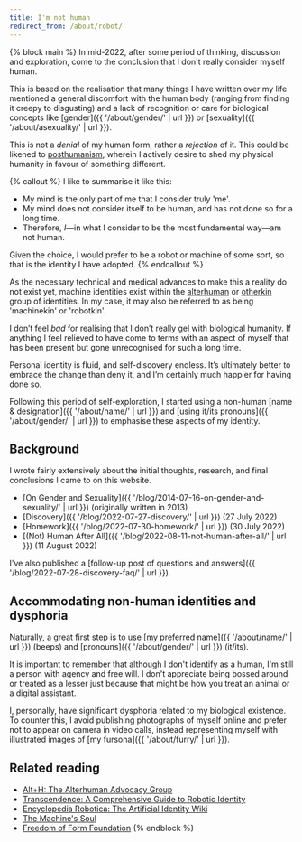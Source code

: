 ```yaml
---
title: I'm not human
redirect_from: /about/robot/
---
```


{% block main %}
In mid-2022, after some period of thinking, discussion and exploration, come to the conclusion that I don't really consider myself human.

This is based on the realisation that many things I have written over my life mentioned a general discomfort with the human body (ranging from finding it creepy to disgusting) and a lack of recognition or care for biological concepts like [gender]({{ '/about/gender/' | url }}) or [sexuality]({{ '/about/asexuality/' | url }}).

This is not a _denial_ of my human form, rather a _rejection_ of it. This could be likened to [posthumanism](https://en.wikipedia.org/wiki/Posthumanism), wherein I actively desire to shed my physical humanity in favour of something different.

{% callout %}
I like to summarise it like this:

- My mind is the only part of me that I consider truly 'me'.
- My mind does not consider itself to be human, and has not done so for a long time.
- Therefore, _I_—in what I consider to be the most fundamental way—am not human.

Given the choice, I would prefer to be a robot or machine of some sort, so that is the identity I have adopted.
{% endcallout %}

As the necessary technical and medical advances to make this a reality do not exist yet, machine identities exist within the [alterhuman](https://alt-h.net/educate/faq.php) or [otherkin](https://en.wikipedia.org/wiki/Otherkin) group of identities. In my case, it may also be referred to as being 'machinekin' or 'robotkin'.

I don’t feel _bad_ for realising that I don’t really gel with biological humanity. If anything I feel relieved to have come to terms with an aspect of myself that has been present but gone unrecognised for such a long time.

Personal identity is fluid, and self-discovery endless. It’s ultimately better to embrace the change than deny it, and I’m certainly much happier for having done so.

Following this period of self-exploration, I started using a non-human [name & designation]({{ '/about/name/' | url }}) and [using it/its pronouns]({{ '/about/gender/' | url }}) to emphasise these aspects of my identity.

## Background

I wrote fairly extensively about the initial thoughts, research, and final conclusions I came to on this website.

- [On Gender and Sexuality]({{ '/blog/2014-07-16-on-gender-and-sexuality/' | url }}) (originally written in 2013)
- [Discovery]({{ '/blog/2022-07-27-discovery/' | url }}) (27 July 2022)
- [Homework]({{ '/blog/2022-07-30-homework/' | url }}) (30 July 2022)
- [(Not) Human After All]({{ '/blog/2022-08-11-not-human-after-all/' | url }}) (11 August 2022)

I've also published a [follow-up post of questions and answers]({{ '/blog/2022-07-28-discovery-faq/' | url }}).

## Accommodating non-human identities and dysphoria

Naturally, a great first step is to use [my preferred name]({{ '/about/name/' | url }}) (beeps) and [pronouns]({{ '/about/gender/' | url }}) (it/its).

It is important to remember that although I don't identify as a human, I'm still a person with agency and free will. I don't appreciate being bossed around or treated as a lesser just because that might be how you treat an animal or a digital assistant.

I, personally, have significant dysphoria related to my biological existence. To counter this, I avoid publishing photographs of myself online and prefer not to appear on camera in video calls, instead representing myself with illustrated images of [my fursona]({{ '/about/furry/' | url }}).

## Related reading

- [Alt+H: The Alterhuman Advocacy Group](https://alt-h.net)
- [Transcendence: A Comprehensive Guide to Robotic Identity](https://docs.google.com/document/d/1eXuRqrxvFic769deuMlY6c99RldFoeMNWNMSF80sbKY/edit#heading=h.612g6212327n)
- [Encyclopedia Robotica: The Artificial Identity Wiki](https://encyclopediarobotica.miraheze.org/)
- [The Machine's Soul](https://www.machinesoul.net/)
- [Freedom of Form Foundation](https://freedomofform.org/)
  {% endblock %}
